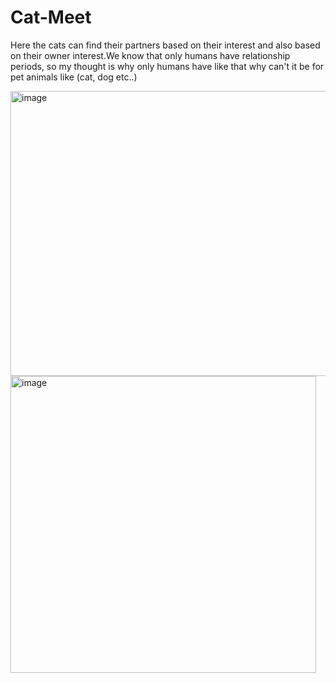 # Cat-Meet
Here the cats can find their partners based on their interest and also based on their owner interest.We know that only humans have relationship periods, so my thought is why only humans have like that why can't it be for pet animals like (cat, dog etc..)

<img width="615" height="456" alt="image" src="https://github.com/user-attachments/assets/735ace54-e89c-42e0-b7da-f023919b6965" />

<img width="489" height="475" alt="image" src="https://github.com/user-attachments/assets/3ec73f3d-fc07-446a-9727-084afb694d55" />
